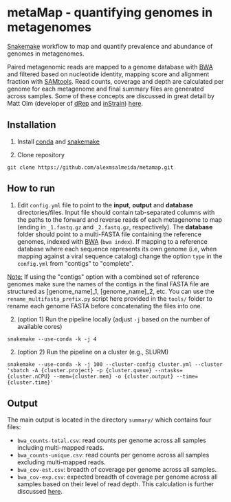 # metaMap - quantifying genomes in metagenomes

[Snakemake](https://snakemake.readthedocs.io/en/stable/getting_started/installation.html) workflow to map and quantify prevalence and abundance of genomes in metagenomes.

Paired metagenomic reads are mapped to a genome database with [BWA](http://bio-bwa.sourceforge.net/) and filtered based on nucleotide identity, mapping score and alignment fraction with [SAMtools](http://www.htslib.org/). Read counts, coverage and depth are calculated per genome for each metagenome and final summary files are generated across samples. Some of these concepts are discussed in great detail by Matt Olm (developer of [dRep](https://drep.readthedocs.io/en/latest/) and [inStrain](https://instrain.readthedocs.io/en/latest/index.html)) [here](https://instrain.readthedocs.io/en/latest/important_concepts.html#an-overview-of-instrain-and-the-data-it-generates).

## Installation

1. Install [conda](https://conda.io/projects/conda/en/latest/user-guide/install/index.html) and [snakemake](https://snakemake.readthedocs.io/en/stable/getting_started/installation.html)

2. Clone repository
```
git clone https://github.com/alexmsalmeida/metamap.git
```

## How to run

1. Edit `config.yml` file to point to the <b>input</b>, <b>output</b> and <b>database</b> directories/files. Input file should contain tab-separated columns with the paths to the forward and reverse reads of each metagenome to map (ending in `_1.fastq.gz` and `_2.fastq.gz`, respectively). The <b>database</b> folder should point to a multi-FASTA file containing the reference genomes, indexed with [BWA](http://bio-bwa.sourceforge.net/) (`bwa index`). If mapping to a reference database where each sequence represents its own genome (i.e, when mapping against a viral sequence catalog) change the option `type` in the `config.yml` from "contigs" to "complete". 

<ins>Note:</ins> If using the "contigs" option with a combined set of reference genomes make sure the names of the contigs in the final FASTA file are structured as [genome_name]_1, [genome_name]_2, etc. You can use the `rename_multifasta_prefix.py` script here provided in the `tools/` folder to rename each genome FASTA before concatenating the files into one.

2. (option 1) Run the pipeline locally (adjust `-j` based on the number of available cores)
```
snakemake --use-conda -k -j 4
```
2. (option 2) Run the pipeline on a cluster (e.g., SLURM)
```
snakemake --use-conda -k -j 100 --cluster-config cluster.yml --cluster 'sbatch -A {cluster.project} -p {cluster.queue} --ntasks={cluster.nCPU} --mem={cluster.mem} -o {cluster.output} --time={cluster.time}'
```

## Output

The main output is located in the directory `summary/` which contains four files:

* `bwa_counts-total.csv`: read counts per genome across all samples including multi-mapped reads.
* `bwa_counts-unique.csv`: read counts per genome across all samples excluding multi-mapped reads.
* `bwa_cov-est.csv`: breadth of coverage per genome across all samples.
* `bwa_cov-exp.csv`: expected breadth of coverage per genome across all samples based on their level of read depth. This calculation is further discussed [here](https://instrain.readthedocs.io/en/latest/important_concepts.html#detecting-organisms-in-metagenomic-data).
